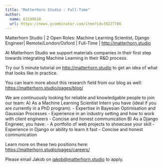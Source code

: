 ```yaml
---
title: "Matterhorn Studio : Full-Time"
author:
  name: 03199618
  url: https://news.ycombinator.com/item?id=39227786
---
```

Matterhorn Studio | 2 Open Roles: Machine Learning Scientist, Django Engineer| Remote&#x2F;London&#x2F;Oxford | Full-Time | <a href="http:&#x2F;&#x2F;matterhorn.studio" rel="nofollow">http:&#x2F;&#x2F;matterhorn.studio</a>

At Matterhorn Studio we support materials companies in their first step towards integrating Machine Learning in their R&amp;D process.

Try our 5 minute tutorial on <a href="http:&#x2F;&#x2F;matterhorn.studio" rel="nofollow">http:&#x2F;&#x2F;matterhorn.studio</a> to get an idea of what that looks like in practice.

You can learn more about this research field from our blog as well: <a href="https:&#x2F;&#x2F;matterhorn.studio&#x2F;pages&#x2F;blog&#x2F;" rel="nofollow">https:&#x2F;&#x2F;matterhorn.studio&#x2F;pages&#x2F;blog&#x2F;</a>

We are continuously looking for reliable and knowledgable people to join our team:
A) As a Machine Learning Scientist Intern you have (ideal if you are currently in a PhD program): - Expertise in Bayesian Optimisation and Gaussian Processes - Experience in an industry setting and how to work with client engineers - Concise and honest communication
B) As a Django Engineer, you have: - A portfolio of web projects to showcase your skill - Experience in Django or ability to learn it fast - Concise and honest communication

Learn more on these two positions here: <a href="https:&#x2F;&#x2F;matterhorn.studio&#x2F;pages&#x2F;careers&#x2F;" rel="nofollow">https:&#x2F;&#x2F;matterhorn.studio&#x2F;pages&#x2F;careers&#x2F;</a>

Please email Jakob on jakob@matterhorn.studio to apply.
